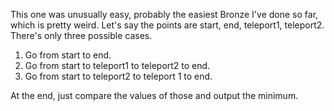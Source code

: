 This one was unusually easy, probably the easiest Bronze I've done so far, which is pretty weird. Let's say the points are start, end, teleport1, teleport2. There's only three possible cases. 
1. Go from start to end.
2. Go from start to teleport1 to teleport2 to end.
3. Go from start to teleport2 to teleport 1 to end.

At the end, just compare the values of those and output the minimum.
